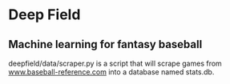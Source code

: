 # Deep Field
## Machine learning for fantasy baseball

deepfield/data/scraper.py is a script that will scrape games from www.baseball-reference.com into a database named stats.db.